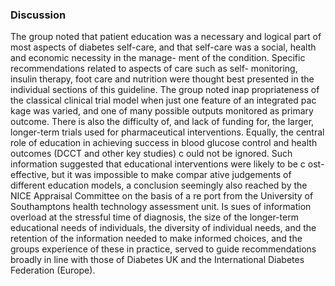 ### Discussion
The group noted that patient education was a necessary and logical part of most aspects of diabetes self-care, and that self-care was a social, health and economic necessity in the manage- ment of the condition. Specific recommendations related to aspects of care such as self- monitoring, insulin therapy, foot care and nutrition were thought best presented in the individual sections of this guideline. The group noted inap propriateness of the classical clinical trial model when just one feature of an integrated pac kage was varied, and one of many possible outputs monitored as primary outcome. There is also the difficulty of, and lack of funding for, the larger, longer-term trials used for pharmaceutical interventions. Equally, the central role of education in achieving success in blood glucose control and health outcomes (DCCT and other key studies) c ould not be ignored. Such information suggested that educational interventions were likely to be c ost-effective, but it was impossible to make compar ative judgements of different education models, a conclusion seemingly also reached by the NICE Appraisal Committee on the basis of a re port from the University of Southamptons health technology assessment unit. Is sues of information overload at the stressful time of diagnosis, the size of the longer-term educational needs of individuals, the diversity of individual needs, and the retention of the information needed to make informed choices, and the groups experience of these in practice, served to guide recommendations broadly in line with those of Diabetes UK and the International Diabetes Federation (Europe).
